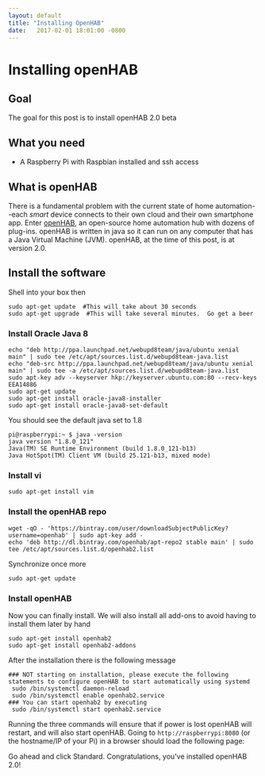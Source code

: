 ```yaml
---
layout: default
title: "Installing OpenHAB"
date:   2017-02-01 18:01:00 -0800
---
```

# Installing openHAB

## Goal
The goal for this post is to install openHAB 2.0 beta

## What you need
* A Raspberry Pi with Raspbian installed and ssh access

## What is openHAB
There is a fundamental problem with the current state of home automation--each *smart* device connects to their own cloud and their own smartphone app.  Enter [openHAB](http://www.openhab.org/), an open-source home automation hub with dozens of plug-ins. openHAB is written in java so it can run on any computer that has a Java Virtual Machine (JVM). openHAB, at the time of this post, is at version 2.0.

## Install the software
Shell into your box then

```shell
sudo apt-get update  #This will take about 30 seconds
sudo apt-get upgrade  #This will take several minutes.  Go get a beer
``` 

### Install Oracle Java 8
```shell
echo "deb http://ppa.launchpad.net/webupd8team/java/ubuntu xenial main" | sudo tee /etc/apt/sources.list.d/webupd8team-java.list
echo "deb-src http://ppa.launchpad.net/webupd8team/java/ubuntu xenial main" | sudo tee -a /etc/apt/sources.list.d/webupd8team-java.list
sudo apt-key adv --keyserver hkp://keyserver.ubuntu.com:80 --recv-keys EEA14886
sudo apt-get update
sudo apt-get install oracle-java8-installer
sudo apt-get install oracle-java8-set-default
```

You should see the default java set to 1.8

```shell
pi@raspberrypi:~ $ java -version
java version "1.8.0_121"
Java(TM) SE Runtime Environment (build 1.8.0_121-b13)
Java HotSpot(TM) Client VM (build 25.121-b13, mixed mode)
```

### Install vi
```shell
sudo apt-get install vim
```

### Install the openHAB repo

```shell
wget -qO - 'https://bintray.com/user/downloadSubjectPublicKey?username=openhab' | sudo apt-key add -
echo 'deb http://dl.bintray.com/openhab/apt-repo2 stable main' | sudo tee /etc/apt/sources.list.d/openhab2.list
```

Synchronize once more

```shell
sudo apt-get update
```

### Install openHAB
Now you can finally install.  We will also install all add-ons to avoid having to install them later by hand

```shell
sudo apt-get install openhab2
sudo apt-get install openhab2-addons
```

After the installation there is the following message

```shell
### NOT starting on installation, please execute the following statements to configure openHAB to start automatically using systemd
 sudo /bin/systemctl daemon-reload
 sudo /bin/systemctl enable openhab2.service
### You can start openhab2 by executing
 sudo /bin/systemctl start openhab2.service
```

Running the three commands will ensure that if power is lost openHAB will restart, and will also start openHAB.  Going to `http://raspberrypi:8080` (or the hostname/IP of your Pi) in a browser should load the following page:

Go ahead and click Standard.  Congratulations, you've installed openHAB 2.0!
